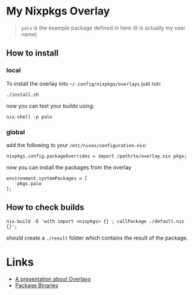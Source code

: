 # My Nixpkgs Overlay

> `palo` is the example package defined in here (it is actually my user name)


## How to install 

### local

To install the overlay into `~/.config/nixpkgs/overlays` just run: 

    ./install.sh

now you can test your builds using:
    
    nix-shell -p palo

### global

add the following to your `/etc/nixos/configuration.nix`:

    nixpkgs.config.packageOverrides = import /path/to/overlay.nix pkgs;

now you can install the packages from the overlay

    environment.systemPackages = [
        pkgs.palo
    ];


## How to check builds

    nix-build -E 'with import <nixpkgs> {} ; callPackage ./default.nix {}';

should create a `./result` folder which contains the result of the package.


# Links

* [A presentation about Overlays](https://www.youtube.com/watch?v=6bLF7zqB7EM&feature=youtu.be&t=39m50s) 
* [Package Binaries](https://nixos.wiki/wiki/Packaging_Binaries)
